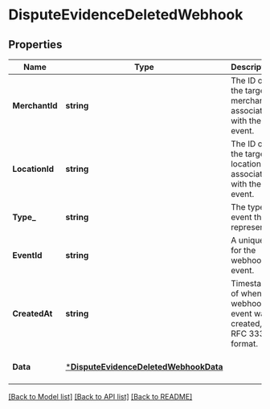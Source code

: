 # DisputeEvidenceDeletedWebhook

## Properties

 Name           | Type                                                                           | Description                                                          | Notes                        
----------------|--------------------------------------------------------------------------------|----------------------------------------------------------------------|------------------------------
 **MerchantId** | **string**                                                                     | The ID of the target merchant associated with the event.             | [optional] [default to null] 
 **LocationId** | **string**                                                                     | The ID of the target location associated with the event.             | [optional] [default to null] 
 **Type_**      | **string**                                                                     | The type of event this represents.                                   | [optional] [default to null] 
 **EventId**    | **string**                                                                     | A unique ID for the webhook event.                                   | [optional] [default to null] 
 **CreatedAt**  | **string**                                                                     | Timestamp of when the webhook event was created, in RFC 3339 format. | [optional] [default to null] 
 **Data**       | [***DisputeEvidenceDeletedWebhookData**](DisputeEvidenceDeletedWebhookData.md) |                                                                      | [optional] [default to null] 

[[Back to Model list]](../README.md#documentation-for-models) [[Back to API list]](../README.md#documentation-for-api-endpoints) [[Back to README]](../README.md)

